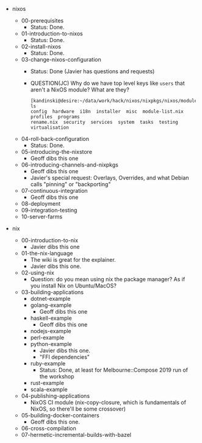 - nixos
  - 00-prerequisites
      - Status: Done.
  - 01-introduction-to-nixos
      - Status: Done.
  - 02-install-nixos
      - Status: Done.
  - 03-change-nixos-configuration
      - Status: Done (Javier has questions and requests)

      - QUESTION(JC) Why do we have top level keys like `users` that aren't a NixOS module? What are they?
        ```
        [kandinski@desire:~/data/work/hack/nixos/nixpkgs/nixos/modules]$ ls
        config  hardware  i18n  installer  misc  module-list.nix  profiles  programs
        rename.nix  security  services  system  tasks  testing  virtualisation
        ```
  - 04-roll-back-configuration
      - Status: Done.
  - 05-introducing-the-nixstore
    - Geoff dibs this one
  - 06-introducing-channels-and-nixpkgs
    - Geoff dibs this one
    - Javier's special request: Overlays, Overrides, and what Debian calls "pinning" or "backporting"
  - 07-continuous-integration
    - Geoff dibs this one
  - 08-deployment
  - 09-integration-testing
  - 10-server-farms

- nix
  - 00-introduction-to-nix
      - Javier dibs this one
  - 01-the-nix-language
      - The wiki is great for the explainer.
      - Javier dibs this one.
  - 02-using-nix
      - Question: do you mean using nix the package manager? As if you install Nix on Ubuntu/MacOS?
  - 03-building-applications
    - dotnet-example
    - golang-example
      - Geoff dibs this one
    - haskell-example
      - Geoff dibs this one
    - nodejs-example
    - perl-example
    - python-example
      - Javier dibs this one.
      - "FFI dependencies"
    - ruby-example
      - Status: Done, at least for Melbourne::Compose 2019 run of the workshop
    - rust-example
    - scala-example
  - 04-publishing-applications
    - NixOS CI module (nix-copy-closure, which is fundamentals of NixOS, so there'll be some crossover)
  - 05-building-docker-containers
    - Geoff dibs this one.
  - 06-cross-compilation
  - 07-hermetic-incremental-builds-with-bazel
